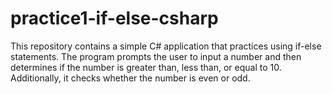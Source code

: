# practice1-if-else-csharp
This repository contains a simple C# application that practices using if-else statements. The program prompts the user to input a number and then determines if the number is greater than, less than, or equal to 10. Additionally, it checks whether the number is even or odd.
